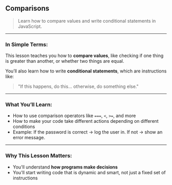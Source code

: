 ##  Comparisons

> Learn how to compare values and write conditional statements in JavaScript.

---

###  In Simple Terms:

This lesson teaches you how to **compare values**, like checking if one thing is greater than another, or whether two things are equal.

You’ll also learn how to write **conditional statements**, which are instructions like:

> "If this happens, do this... otherwise, do something else."

---

###  What You’ll Learn:

- How to use comparison operators like `===`, `<`, `>=`, and more  
- How to make your code take different actions depending on different conditions  
- Example: If the password is correct → log the user in. If not → show an error message.

---

###  Why This Lesson Matters:

- You'll understand **how programs make decisions**
- You'll start writing code that is dynamic and smart, not just a fixed set of instructions

